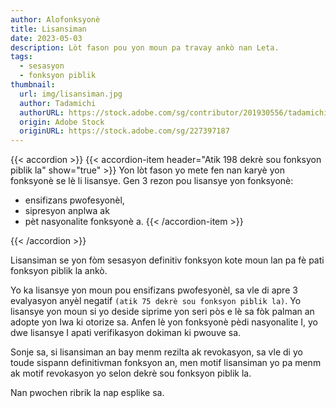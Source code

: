 ```yaml
---
author: Alofonksyonè
title: Lisansiman
date: 2023-05-03
description: Lòt fason pou yon moun pa travay ankò nan Leta.
tags:
  - sesasyon
  - fonksyon piblik 
thumbnail:
  url: img/lisansiman.jpg
  author: Tadamichi
  authorURL: https://stock.adobe.com/sg/contributor/201930556/tadamichi
  origin: Adobe Stock
  originURL: https://stock.adobe.com/sg/227397187
---
```


{{< accordion >}}
  {{< accordion-item header="Atik 198 dekrè sou fonksyon piblik la" show="true" >}}
  Yon lòt fason yo mete fen nan karyè yon fonksyonè se lè li lisansye. Gen 3 rezon pou lisansye yon fonksyonè:
  
  - ensifizans pwofesyonèl,
  - sipresyon anplwa ak
  - pèt nasyonalite fonksyonè a.
  {{< /accordion-item >}}
  <!-- {{< accordion-item header="Accordion Item #3" >}}
    This is the third item's accordion body.
  {{< /accordion-item >}} -->
{{< /accordion >}}

Lisansiman se yon fòm sesasyon definitiv fonksyon kote moun lan pa fè pati fonksyon piblik la ankò. 

Yo ka lisansye yon moun pou ensifizans pwofesyonèl, sa vle di apre 3 evalyasyon anyèl negatif `(atik 75 dekrè sou fonksyon piblik la)`. Yo lisansye yon moun si yo deside siprime yon seri pòs e lè sa fòk palman an adopte yon Iwa ki otorize sa. Anfen lè yon fonksyonè pèdi nasyonalite I, yo dwe lisansye I apati verifikasyon dokiman ki pwouve sa. 

Sonje sa, si lisansiman an bay menm rezilta ak revokasyon, sa vle di yo toude sispann definitivman fonksyon an, men motif lisansiman yo pa menm ak motif revokasyon yo selon dekrè sou fonksyon piblik la. 

Nan pwochen ribrik la nap esplike sa.